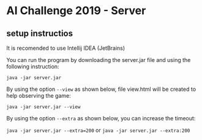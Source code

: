 # AI Challenge 2019 - Server

## setup instructios

It is recomended to use Intellij IDEA (JetBrains)

You can run the program by downloading the server.jar file and using the following instruction:

```java -jar server.jar```

By using the option ```--view``` as shown below, file view.html will be created to help observing the game:

```java -jar server.jar --view```

By using the option ```--extra``` as shown below, you can increase the timeout:

```java -jar server.jar --extra=200``` or ```java -jar server.jar --extra:200```
